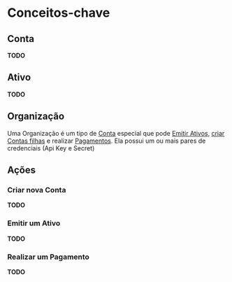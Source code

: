 # Conceitos-chave

## Conta

**TODO**

## Ativo

**TODO**

## Organização

Uma Organização é um tipo de [Conta]() especial que pode [Emitir Ativos](#acao), [criar Contas filhas](#acao) e realizar [Pagamentos](#acao).
Ela possui um ou mais pares de credenciais (Api Key e Secret)

## Ações

### Criar nova Conta 

**TODO**

### Emitir um Ativo

**TODO**

### Realizar um Pagamento

**TODO**
